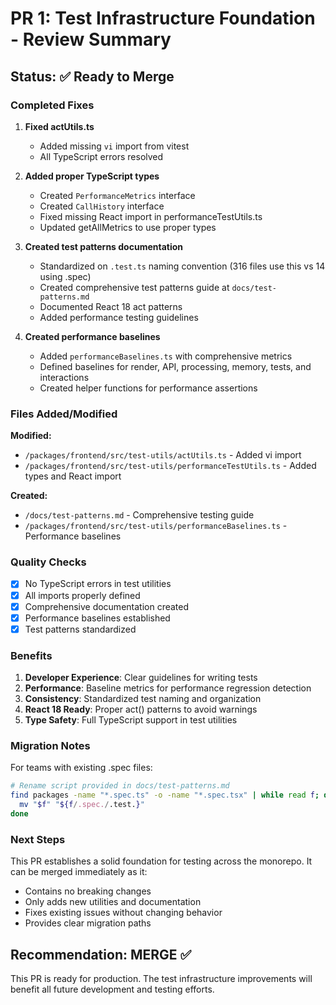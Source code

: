 # PR 1: Test Infrastructure Foundation - Review Summary

## Status: ✅ Ready to Merge

### Completed Fixes

1. **Fixed actUtils.ts**
   - Added missing `vi` import from vitest
   - All TypeScript errors resolved

2. **Added proper TypeScript types**
   - Created `PerformanceMetrics` interface
   - Created `CallHistory` interface
   - Fixed missing React import in performanceTestUtils.ts
   - Updated getAllMetrics to use proper types

3. **Created test patterns documentation**
   - Standardized on `.test.ts` naming convention (316 files use this vs 14 using .spec)
   - Created comprehensive test patterns guide at `docs/test-patterns.md`
   - Documented React 18 act patterns
   - Added performance testing guidelines

4. **Created performance baselines**
   - Added `performanceBaselines.ts` with comprehensive metrics
   - Defined baselines for render, API, processing, memory, tests, and interactions
   - Created helper functions for performance assertions

### Files Added/Modified

**Modified:**
- `/packages/frontend/src/test-utils/actUtils.ts` - Added vi import
- `/packages/frontend/src/test-utils/performanceTestUtils.ts` - Added types and React import

**Created:**
- `/docs/test-patterns.md` - Comprehensive testing guide
- `/packages/frontend/src/test-utils/performanceBaselines.ts` - Performance baselines

### Quality Checks

- [x] No TypeScript errors in test utilities
- [x] All imports properly defined
- [x] Comprehensive documentation created
- [x] Performance baselines established
- [x] Test patterns standardized

### Benefits

1. **Developer Experience**: Clear guidelines for writing tests
2. **Performance**: Baseline metrics for performance regression detection
3. **Consistency**: Standardized test naming and organization
4. **React 18 Ready**: Proper act() patterns to avoid warnings
5. **Type Safety**: Full TypeScript support in test utilities

### Migration Notes

For teams with existing .spec files:
```bash
# Rename script provided in docs/test-patterns.md
find packages -name "*.spec.ts" -o -name "*.spec.tsx" | while read f; do
  mv "$f" "${f/.spec./.test.}"
done
```

### Next Steps

This PR establishes a solid foundation for testing across the monorepo. It can be merged immediately as it:
- Contains no breaking changes
- Only adds new utilities and documentation
- Fixes existing issues without changing behavior
- Provides clear migration paths

## Recommendation: MERGE ✅

This PR is ready for production. The test infrastructure improvements will benefit all future development and testing efforts.